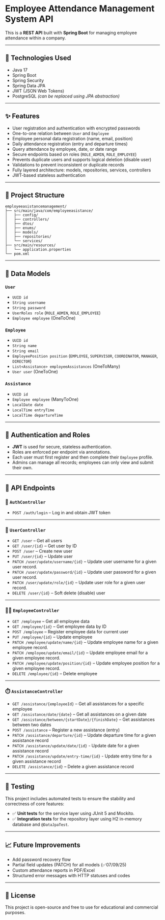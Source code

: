 
# Employee Attendance Management System API

This is a **REST API** built with **Spring Boot** for managing employee attendance within a company.

---

## 🚀 Technologies Used

- Java 17  
- Spring Boot  
- Spring Security  
- Spring Data JPA  
- JWT (JSON Web Tokens)  
- PostgreSQL *(can be replaced using JPA abstraction)*  

---

## ✨ Features

- User registration and authentication with encrypted passwords
- One-to-one relation between `User` and `Employee`
- Employee personal data registration (name, email, position)
- Daily attendance registration (entry and departure times)
- Query attendance by employee, date, or date range
- Secure endpoints based on roles (`ROLE_ADMIN`, `ROLE_EMPLOYEE`)
- Prevents duplicate users and supports logical deletion (disable user)
- Validations to prevent inconsistent or duplicate records
- Fully layered architecture: models, repositories, services, controllers
- JWT-based stateless authentication

---

## 📂 Project Structure

```
employeeasistancemanagement/
├── src/main/java/com/employeeasistance/
│   ├── config/
│   ├── controllers/
│   ├── dtos/
│   ├── enums/
│   ├── models/
│   ├── repositories/
│   └── services/
├── src/main/resources/
│   └── application.properties
└── pom.xml
```

---

## 🧩 Data Models

### `User`
- `UUID id`
- `String username`
- `String password`
- `UserRoles role` (`ROLE_ADMIN`, `ROLE_EMPLOYEE`)
- `Employee employee` (OneToOne)

### `Employee`
- `UUID id`
- `String name`
- `String email`
- `EmployeePosition position` (`EMPLOYEE`, `SUPERVISOR`, `COORDINATOR`, `MANAGER`, `DIRECTOR`)
- `List<Assistance> employeeAssistances` (OneToMany)
- `User user` (OneToOne)

### `Assistance`
- `UUID id`
- `Employee employee` (ManyToOne)
- `LocalDate date`
- `LocalTime entryTime`
- `LocalTime departureTime`

---

## 🔐 Authentication and Roles

- **JWT** is used for secure, stateless authentication.
- Roles are enforced per endpoint via annotations.
- Each user must first register and then complete their `Employee` profile.
- Admins can manage all records; employees can only view and submit their own.

---

## 📡 API Endpoints

### 🔐 `AuthController`
- `POST /auth/login` – Log in and obtain JWT token

---

### 👤 `UserController`
- `GET /user` – Get all users
- `GET /user/{id}` – Get user by ID
- `POST /user` – Create new user
- `PUT /user/{id}` – Update user
- `PATCH /user/update/username/{id}` – Update user username for a given user record.
- `PATCH /user/update/password/{id}` – Update user password for a given user record.
- `PATCH /user/update/role/{id}` – Update user role for a given user record.
- `DELETE /user/{id}` – Soft delete (disable) user

---

### 🧑‍💼 `EmployeeController`
- `GET /employee` – Get all employee data
- `GET /employee/{id}` – Get employee data by ID
- `POST /employee` – Register employee data for current user
- `PUT /employee/{id}` – Update employee
- `PATCH /employee/update/name/{id}` – Update employee name for a given employee record.
- `PATCH /employee/update/email/{id}` – Update employee email for a given employee record.
- `PATCH /employee/update/position/{id}` – Update employee position for a given employee record.
- `DELETE /employee/{id}` – Delete employee

---

### ⏱️ `AssistanceController`
- `GET /assistance/{employeeId}` – Get all assistances for a specific employee
- `GET /assistance/date/{date}` – Get all assistances on a given date
- `GET /assistance/between/{startDate}/{finishDate}` – Get assistances between two dates
- `POST /assistance` – Register a new assistance (entry)
- `PATCH /assistance/departure/{id}` – Update departure time for a given assistance record
- `PATCH /assistance/update/date/{id}` - Update date for a given assistance record
- `PATCH /assistance/update/entry-time/{id}` - Update entry time for a given assistance record
- `DELETE /assistance/{id}` – Delete a given assistance record

---

## 🧪 Testing

This project includes automated tests to ensure the stability and correctness of core features:

- ✅ **Unit tests** for the service layer using JUnit 5 and Mockito.
- ✅ **Integration tests** for the repository layer using H2 in-memory database and `@DataJpaTest`.

---

## 📈 Future Improvements

- Add password recovery flow
- Partial field updates (PATCH) for all models (✅07/09/25)
- Custom attendance reports in PDF/Excel
- Structured error messages with HTTP statuses and codes

---

## 📌 License

This project is open-source and free to use for educational and commercial purposes.
